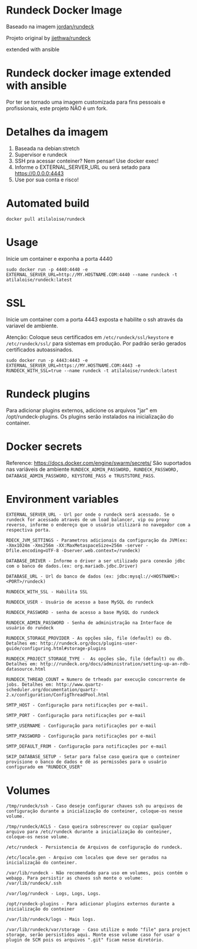 # Rundeck Docker Image
Baseado na imagem [jordan/rundeck](https://hub.docker.com/r/jordan/rundeck) 

Projeto original by [jjethwa/rundeck](https://github.com/jjethwa/rundeck)

extended with ansible

Rundeck docker image extended with ansible
==============

Por ter se tornado uma imagem customizada para fins pessoais e profissionais, este projeto NÃO é um fork.

# Detalhes da imagem

1. Baseada na debian:stretch
2. Supervisor e rundeck
3. SSH pra acessar conteiner? Nem pensar! Use docker exec!
5. Informe o EXTERNAL_SERVER_URL ou será setado para  https://0.0.0.0:4443
6. Use por sua conta e risco!

# Automated build

```
docker pull atilaloise/rundeck
```

# Usage
Inicie um container e exponha a porta 4440

```
sudo docker run -p 4440:4440 -e EXTERNAL_SERVER_URL=http://MY.HOSTNAME.COM:4440 --name rundeck -t atilaloise/rundeck:latest
```

# SSL

Inicie um container com a porta 4443 exposta e habilite o ssh através da variavel de ambiente.

Atenção: Coloque seus certificados em `/etc/rundeck/ssl/keystore` e `/etc/rundeck/ssl/` para sistemas em produção. Por padrão serão gerados certificados autoassinados.

```
sudo docker run -p 4443:4443 -e EXTERNAL_SERVER_URL=https://MY.HOSTNAME.COM:4443 -e RUNDECK_WITH_SSL=true --name rundeck -t atilaloise/rundeck:latest
```

# Rundeck plugins

Para adicionar plugins externos, adicione os arquivos "jar" em /opt/rundeck-plugins. Os plugins serão instalados na inicialização do container.

# Docker secrets
Reference: https://docs.docker.com/engine/swarm/secrets/
São suportados nas variáveis de ambiente `RUNDECK_ADMIN_PASSWORD, RUNDECK_PASSWORD, DATABASE_ADMIN_PASSWORD, KEYSTORE_PASS e TRUSTSTORE_PASS`.  

# Environment variables

```
EXTERNAL_SERVER_URL - Url por onde o rundeck será acessado. Se o rundeck for acessado através de um load balancer, vip ou proxy reverso, informe o endereço que o usuário utilizará no navegador com a respectiva porta.

RDECK_JVM_SETTINGS - Parametros adicionais da configuração da JVM(ex: -Xmx1024m -Xms256m -XX:MaxMetaspaceSize=256m -server -Dfile.encoding=UTF-8 -Dserver.web.context=/rundeck)

DATABASE_DRIVER - Informe o driver a ser utilizado para conexão jdbc com o banco de dados.(ex: org.mariadb.jdbc.Driver)

DATABASE_URL - Url do banco de dados (ex: jdbc:mysql://<HOSTNAME>:<PORT>/rundeck)

RUNDECK_WITH_SSL - Habilita SSL

RUNDECK_USER - Usuário de acesso a base MySQL do rundeck

RUNDECK_PASSWORD - senha de acesso a base MySQL do rundeck

RUNDECK_ADMIN_PASSWORD - Senha de administração na Interface de usuário do rundeck

RUNDECK_STORAGE_PROVIDER - As opções são, file (default) ou db.  Detalhes em: http://rundeck.org/docs/plugins-user-guide/configuring.html#storage-plugins

RUNDECK_PROJECT_STORAGE_TYPE -  As opções são, file (default) ou db.  Detalhes em: http://rundeck.org/docs/administration/setting-up-an-rdb-datasource.html

RUNDECK_THREAD_COUNT = Numero de trheads par execução concorrente de jobs. Detalhes em: http://www.quartz-scheduler.org/documentation/quartz-2.x/configuration/ConfigThreadPool.html

SMTP_HOST - Configuração para notificações por e-mail.

SMTP_PORT - Configuração para notificações por e-mail

SMTP_USERNAME - Configuração para notificações por e-mail

SMTP_PASSWORD - Configuração para notificações por e-mail

SMTP_DEFAULT_FROM - Configuração para notificações por e-mail

SKIP_DATABASE_SETUP - Setar para false caso queira que o conteiner provisione o banco de dados e dê as permissões para o usuário configurado em "RUNDECK_USER"
```

# Volumes

```
/tmp/rundeck/ssh - Caso deseje configurar chaves ssh ou arquivos de configuração durante a inicialização do conteiner, coloque-os nesse volume. 

/tmp/rundeck/ACLS - Caso queira sobrescrever ou copiar qualquer arquivo para /etc/rundeck durante a inicialização do conteiner, coloque-os nesse volume.

/etc/rundeck - Persistencia de Arquivos de configuração do rundeck.

/etc/locale.gen - Arquivo com locales que deve ser gerados na inicialização do conteiner.

/var/lib/rundeck - Não recomendado para uso em volumes, pois contém o webapp. Para persistir as chaves ssh monte o volume: /var/lib/rundeck/.ssh

/var/log/rundeck - Logs, Logs, Logs.

/opt/rundeck-plugins - Para adicionar plugins externos durante a inicialização do conteiner

/var/lib/rundeck/logs - Mais logs.

/var/lib/rundeck/var/storage - Caso utilize o modo "file" para project storage, serão persistidos aqui. Monte esse volume caso for usar o plugin de SCM pois os arquivos ".git" ficam nesse diretório.

```